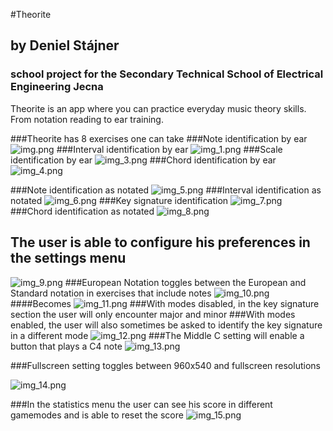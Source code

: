 #Theorite
## by Deniel Stájner
### school project for the Secondary Technical School of Electrical Engineering Jecna

Theorite is an app where you can practice everyday music theory skills.
From notation reading to ear training.

###Theorite has 8 exercises one can take
###Note identification by ear
![img.png](doc/img.png)
###Interval identification by ear
![img_1.png](doc/img_1.png)
###Scale identification by ear
![img_3.png](doc/img_3.png)
###Chord identification by ear
![img_4.png](doc/img_4.png)

###Note identification as notated
![img_5.png](doc/img_5.png)
###Interval identification as notated
![img_6.png](doc/img_6.png)
###Key signature identification
![img_7.png](doc/img_7.png)
###Chord identification as notated
![img_8.png](doc/img_8.png)

## The user is able to configure his preferences in the settings menu
![img_9.png](doc/img_9.png)
###European Notation toggles between the European and Standard notation in exercises that include notes
![img_10.png](doc/img_10.png)
####Becomes
![img_11.png](doc/img_11.png)
###With modes disabled, in the key signature section the user will only encounter major and minor
###With modes enabled, the user will also sometimes be asked to identify the key signature in a different mode
![img_12.png](doc/img_12.png)
###The Middle C setting will enable a button that plays a C4 note
![img_13.png](doc/img_13.png)

###Fullscreen setting toggles between 960x540 and fullscreen resolutions

![img_14.png](doc/img_14.png)

###In the statistics menu the user can see his score in different gamemodes and is able to reset the score
![img_15.png](doc/img_15.png)

